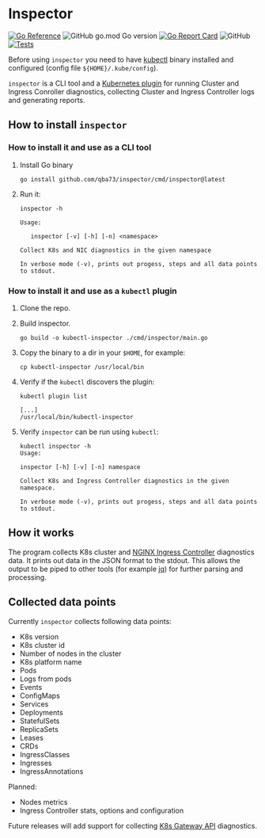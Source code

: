 # Inspector

[![Go Reference](https://pkg.go.dev/badge/github.com/qba73/inspector.svg)](https://pkg.go.dev/github.com/qba73/inspector)
![GitHub go.mod Go version](https://img.shields.io/github/go-mod/go-version/qba73/inspector)
[![Go Report Card](https://goreportcard.com/badge/github.com/qba73/inspector)](https://goreportcard.com/report/github.com/qba73/inspector)
![GitHub](https://img.shields.io/github/license/qba73/inspector)
[![Tests](https://github.com/qba73/inspector/actions/workflows/test.yml/badge.svg)](https://github.com/qba73/inspector/actions/workflows/test.yml)

Before using `inspector` you need to have [kubectl](https://kubernetes.io/docs/tasks/tools/) binary installed and configured (config file `${HOME}/.kube/config`).

`inspector` is a CLI tool and a [Kubernetes plugin](https://kubernetes.io/docs/tasks/extend-kubectl/kubectl-plugins/) for running Cluster and Ingress Conroller diagnostics, collecting Cluster and Ingress Controller logs and generating reports.

## How to install `inspector`

### How to install it and use as a CLI tool

1) Install Go binary

   ```shell
   go install github.com/qba73/inspector/cmd/inspector@latest
   ```

1) Run it:

   ```shell
   inspector -h
   ```

   ```shell
   Usage:

      inspector [-v] [-h] [-n] <namespace>

   Collect K8s and NIC diagnostics in the given namespace

   In verbose mode (-v), prints out progess, steps and all data points to stdout.
   ```

### How to install it and use as a `kubectl` plugin

1) Clone the repo.
1) Build inspector.

   ```shell
   go build -o kubectl-inspector ./cmd/inspector/main.go
   ```

1) Copy the binary to a dir in your `$HOME`, for example:

   ```shell
   cp kubectl-inspector /usr/local/bin
   ```

1) Verify if the `kubectl` discovers the plugin:

   ```shell
   kubectl plugin list
   ```

   ```shell
   [...]
   /usr/local/bin/kubectl-inspector
   ```

1) Verify `inspector` can be run using `kubectl`:

   ```shell
   kubectl inspector -h
   Usage:

   inspector [-h] [-v] [-n] namespace

   Collect K8s and Ingress Controller diagnostics in the given namespace.

   In verbose mode (-v), prints out progess, steps and all data points to stdout.
   ```

## How it works

The program collects K8s cluster and [NGINX Ingress Controller](https://kubernetes.io/docs/concepts/services-networking/ingress/) diagnostics data. It prints out data in the JSON format to the stdout. This allows the output to be piped to other tools (for example [jq](https://jqlang.github.io/jq/)) for further parsing and processing.

## Collected data points

Currently `inspector` collects following data points:

- K8s version
- K8s cluster id
- Number of nodes in the cluster
- K8s platform name
- Pods
- Logs from pods
- Events
- ConfigMaps
- Services
- Deployments
- StatefulSets
- ReplicaSets
- Leases
- CRDs
- IngressClasses
- Ingresses
- IngressAnnotations

Planned:

- Nodes metrics
- Ingress Controller stats, options and configuration

Future releases will add support for collecting [K8s Gateway API](https://kubernetes.io/docs/concepts/services-networking/gateway/) diagnostics.
